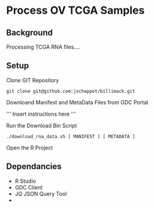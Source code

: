 # Process OV TCGA Samples 

## Background

Processing TCGA RNA files....


## Setup 

Clone GIT Repository

    git clone git@github.com:jschappet/billimack.git


Downloand Manifest and MetaData Files from GDC Portal

''' Insert instructions here '''

Run the Download Bin Script

    ./download_rna_data.sh [ MANIFEST ] [ METADATA ] 

Open the R Project 

## Dependancies

 - R Studio
 - GDC Client
 - JQ JSON Query Tool
 - 



